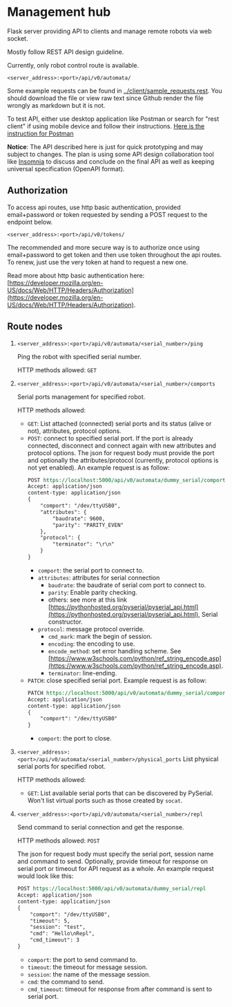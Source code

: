 # Management hub

Flask server providing API to clients and manage remote robots via web socket.

Mostly follow REST API design guideline.

Currently, only robot control route is available.

```
<server_address>:<port>/api/v0/automata/
```

Some example requests can be found in [../client/sample_requests.rest](../client/sample_requests.rest). You should download the file or view raw text since Github render the file wrongly as markdown but it is not.

To test API, either use desktop application like Postman or search for "rest client" if using mobile device and follow their instructions. [Here is the instruction for Postman](https://learning.postman.com/docs/sending-requests/requests/#creating-requests)

**Notice**: The API described here is just for quick prototyping and may subject to changes. The plan is using some API design collaboration tool like [Insomnia](https://insomnia.rest/) to discuss and conclude on the final API as well as keeping universal specification (OpenAPI format).

## Authorization

To access api routes, use http basic authentication, provided email+password or token requested by sending a POST request to the endpoint below.

```
<server_address>:<port>/api/v0/tokens/
```

The recommended and more secure way is to authorize once using email+password to get token and then use token throughout the api routes. To renew, just use the very token at hand to request a new one.

Read more about http basic authentication here: [https://developer.mozilla.org/en-US/docs/Web/HTTP/Headers/Authorization](https://developer.mozilla.org/en-US/docs/Web/HTTP/Headers/Authorization).

## Route nodes

1. `<server_address>:<port>/api/v0/automata/<serial_number>/ping`

    Ping the robot with specified serial number.

    HTTP methods allowed: `GET`

2. `<server_address>:<port>/api/v0/automata/<serial_number>/comports`

    Serial ports management for specified robot.

    HTTP methods allowed:

    - `GET`: List attached (connected) serial ports and its status (alive or not), attributes, protocol options.
    - `POST`: connect to specified serial port. If the port is already connected, disconnect and connect again with new attributes and protocol options. The json for request body must provide the port and optionally the attributes/protocol (currently, protocol options is not yet enabled). An example request is as follow:
        ```rest
        POST https://localhost:5000/api/v0/automata/dummy_serial/comports
        Accept: application/json
        content-type: application/json
        {
            "comport": "/dev/ttyUSB0",
            "attributes": {
                "baudrate": 9600,
                "parity": "PARITY_EVEN"
            },
            "protocol": {
                "terminator": "\r\n"
            }
        }
        ```
        + `comport`: the serial port to connect to.
        + `attributes`: attributes for serial connection
            * `baudrate`: the baudrate of serial com port to connect to.
            * `parity`: Enable parity checking.
            * others: see more at this link [https://pythonhosted.org/pyserial/pyserial_api.html](https://pythonhosted.org/pyserial/pyserial_api.html), Serial constructor.
        + `protocol`: message protocol override.
            * `cmd_mark`: mark the begin of session.
            * `encoding`: the encoding to use.
            * `encode_method`: set error handling scheme. See [https://www.w3schools.com/python/ref_string_encode.asp](https://www.w3schools.com/python/ref_string_encode.asp).
            * `terminator`: line-ending.
    - `PATCH`: close specified serial port. Example request is as follow:
        ```rest
        PATCH https://localhost:5000/api/v0/automata/dummy_serial/comports
        Accept: application/json
        content-type: application/json
        {
            "comport": "/dev/ttyUSB0"
        }
        ```
        + `comport`: the port to close.

3. `<server_address>:<port>/api/v0/automata/<serial_number>/physical_ports`
    List physical serial ports for specified robot.

    HTTP methods allowed:

    - `GET`: List available serial ports that can be discovered by PySerial. Won't list virtual ports such as those created by `socat`.

4. `<server_address>:<port>/api/v0/automata/<serial_number>/repl`

    Send command to serial connection and get the response.

    HTTP methods allowed: `POST`

    The json for request body must specify the serial port, session name and command to send. Optionally, provide timeout for response on serial port or timeout for API request as a whole. An example request would look like this:

    ```rest
    POST https://localhost:5000/api/v0/automata/dummy_serial/repl
    Accept: application/json
    content-type: application/json
    {
        "comport": "/dev/ttyUSB0",
        "timeout": 5,
        "session": "test",
        "cmd": "Hello\nRepl",
        "cmd_timeout": 3
    }
    ```
    - `comport`: the port to send command to.
    - `timeout`: the timeout for message session.
    - `session`: the name of the message session.
    - `cmd`: the command to send.
    - `cmd_timeout`: timeout for response from after command is sent to serial port.
